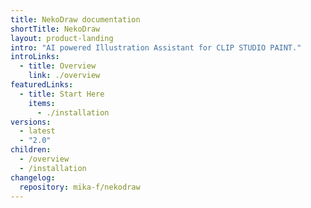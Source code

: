 ```yaml
---
title: NekoDraw documentation
shortTitle: NekoDraw
layout: product-landing
intro: "AI powered Illustration Assistant for CLIP STUDIO PAINT."
introLinks:
  - title: Overview
    link: ./overview
featuredLinks:
  - title: Start Here
    items:
      - ./installation
versions:
  - latest
  - "2.0"
children:
  - /overview
  - /installation
changelog:
  repository: mika-f/nekodraw
---
```

